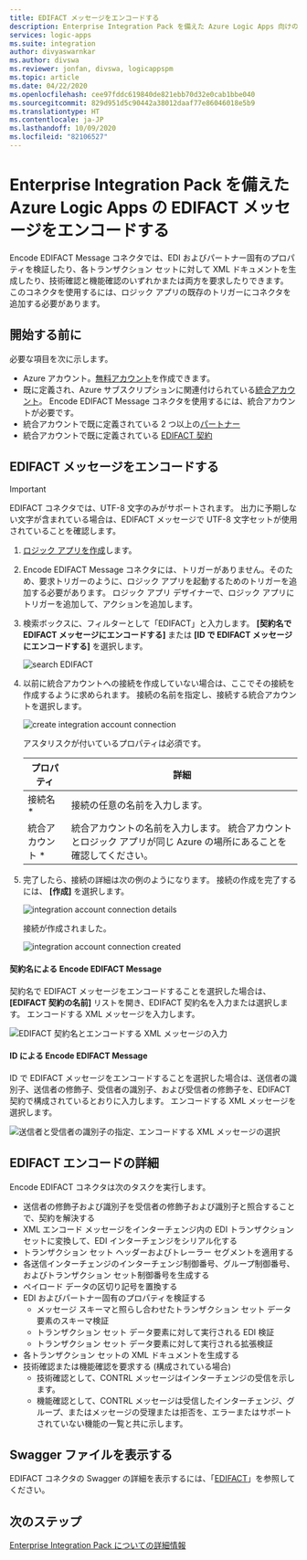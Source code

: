 ```yaml
---
title: EDIFACT メッセージをエンコードする
description: Enterprise Integration Pack を備えた Azure Logic Apps 向けの EDIFACT メッセージ エンコーダーを使用して、EDI の検証と XML の生成を行います
services: logic-apps
ms.suite: integration
author: divyaswarnkar
ms.author: divswa
ms.reviewer: jonfan, divswa, logicappspm
ms.topic: article
ms.date: 04/22/2020
ms.openlocfilehash: cee97fddc619840de821ebb70d32e0cab1bbe040
ms.sourcegitcommit: 829d951d5c90442a38012daaf77e86046018e5b9
ms.translationtype: HT
ms.contentlocale: ja-JP
ms.lasthandoff: 10/09/2020
ms.locfileid: "82106527"
---
```

# <a name="encode-edifact-messages-for-azure-logic-apps-with-enterprise-integration-pack"></a>Enterprise Integration Pack を備えた Azure Logic Apps の EDIFACT メッセージをエンコードする

Encode EDIFACT Message コネクタでは、EDI およびパートナー固有のプロパティを検証したり、各トランザクション セットに対して XML ドキュメントを生成したり、技術確認と機能確認のいずれかまたは両方を要求したりできます。
このコネクタを使用するには、ロジック アプリの既存のトリガーにコネクタを追加する必要があります。

## <a name="before-you-start"></a>開始する前に

必要な項目を次に示します。

* Azure アカウント。[無料アカウント](https://azure.microsoft.com/free)を作成できます。
* 既に定義され、Azure サブスクリプションに関連付けられている[統合アカウント](logic-apps-enterprise-integration-create-integration-account.md)。 Encode EDIFACT Message コネクタを使用するには、統合アカウントが必要です。 
* 統合アカウントで既に定義されている 2 つ以上の[パートナー](logic-apps-enterprise-integration-partners.md)
* 統合アカウントで既に定義されている [EDIFACT 契約](logic-apps-enterprise-integration-edifact.md)

## <a name="encode-edifact-messages"></a>EDIFACT メッセージをエンコードする

> [!IMPORTANT]
> EDIFACT コネクタでは、UTF-8 文字のみがサポートされます。
> 出力に予期しない文字が含まれている場合は、EDIFACT メッセージで UTF-8 文字セットが使用されていることを確認します。

1. [ロジック アプリを作成](quickstart-create-first-logic-app-workflow.md)します。

2. Encode EDIFACT Message コネクタには、トリガーがありません。そのため、要求トリガーのように、ロジック アプリを起動するためのトリガーを追加する必要があります。 ロジック アプリ デザイナーで、ロジック アプリにトリガーを追加して、アクションを追加します。

3.  検索ボックスに、フィルターとして「EDIFACT」と入力します。 **[契約名で EDIFACT メッセージにエンコードする]** または **[ID で EDIFACT メッセージにエンコードする]** を選択します。
   
    ![search EDIFACT](media/logic-apps-enterprise-integration-edifact-encode/edifactdecodeimage1.png)  

3. 以前に統合アカウントへの接続を作成していない場合は、ここでその接続を作成するように求められます。 接続の名前を指定し、接続する統合アカウントを選択します。

    ![create integration account connection](media/logic-apps-enterprise-integration-edifact-encode/edifactencodeimage1.png)  

    アスタリスクが付いているプロパティは必須です。

    | プロパティ | 詳細 |
    | --- | --- |
    | 接続名 * |接続の任意の名前を入力します。 |
    | 統合アカウント * |統合アカウントの名前を入力します。 統合アカウントとロジック アプリが同じ Azure の場所にあることを確認してください。 |

5.  完了したら、接続の詳細は次の例のようになります。 接続の作成を完了するには、 **[作成]** を選択します。

    ![integration account connection details](media/logic-apps-enterprise-integration-edifact-encode/edifactencodeimage2.png)

    接続が作成されました。

    ![integration account connection created](media/logic-apps-enterprise-integration-edifact-encode/edifactencodeimage4.png)

#### <a name="encode-edifact-message-by-agreement-name"></a>契約名による Encode EDIFACT Message

契約名で EDIFACT メッセージをエンコードすることを選択した場合は、 **[EDIFACT 契約の名前]** リストを開き、EDIFACT 契約名を入力または選択します。 エンコードする XML メッセージを入力します。

![EDIFACT 契約名とエンコードする XML メッセージの入力](media/logic-apps-enterprise-integration-edifact-encode/edifactencodeimage6.png)

#### <a name="encode-edifact-message-by-identities"></a>ID による Encode EDIFACT Message

ID で EDIFACT メッセージをエンコードすることを選択した場合は、送信者の識別子、送信者の修飾子、受信者の識別子、および受信者の修飾子を、EDIFACT 契約で構成されているとおりに入力します。 エンコードする XML メッセージを選択します。

![送信者と受信者の識別子の指定、エンコードする XML メッセージの選択](media/logic-apps-enterprise-integration-edifact-encode/edifactencodeimage7.png)

## <a name="edifact-encode-details"></a>EDIFACT エンコードの詳細

Encode EDIFACT コネクタは次のタスクを実行します。 

* 送信者の修飾子および識別子を受信者の修飾子および識別子と照合することで、契約を解決する
* XML エンコード メッセージをインターチェンジ内の EDI トランザクション セットに変換して、EDI インターチェンジをシリアル化する
* トランザクション セット ヘッダーおよびトレーラー セグメントを適用する
* 各送信インターチェンジのインターチェンジ制御番号、グループ制御番号、およびトランザクション セット制御番号を生成する
* ペイロード データの区切り記号を置換する
* EDI およびパートナー固有のプロパティを検証する
  * メッセージ スキーマと照らし合わせたトランザクション セット データ要素のスキーマ検証
  * トランザクション セット データ要素に対して実行される EDI 検証
  * トランザクション セット データ要素に対して実行される拡張検証
* 各トランザクション セットの XML ドキュメントを生成する
* 技術確認または機能確認を要求する (構成されている場合)
  * 技術確認として、CONTRL メッセージはインターチェンジの受信を示します。
  * 機能確認として、CONTRL メッセージは受信したインターチェンジ、グループ、またはメッセージの受理または拒否を、エラーまたはサポートされていない機能の一覧と共に示します。

## <a name="view-swagger-file"></a>Swagger ファイルを表示する
EDIFACT コネクタの Swagger の詳細を表示するには、「[EDIFACT](/connectors/edifact/)」を参照してください。

## <a name="next-steps"></a>次のステップ
[Enterprise Integration Pack についての詳細情報](logic-apps-enterprise-integration-overview.md "Enterprise Integration Pack について学習する") 

